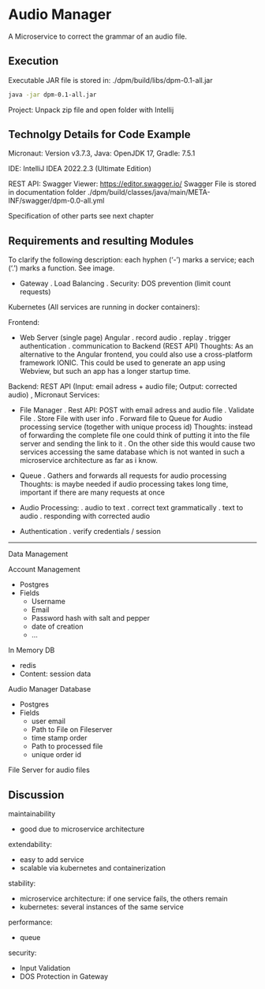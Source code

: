 # Audio Manager

A Microservice to correct the grammar of an audio file.

## Execution

Executable JAR file is stored in: ./dpm/build/libs/dpm-0.1-all.jar

```bash
java -jar dpm-0.1-all.jar
```
Project: Unpack zip file and open folder with Intellij

## Technolgy Details  for Code Example

Micronaut: Version v3.7.3,
Java: OpenJDK 17,
Gradle: 7.5.1

IDE: IntelliJ IDEA 2022.2.3 (Ultimate Edition)

REST API:
Swagger Viewer: https://editor.swagger.io/
Swagger File is stored in documentation folder
./dpm/build/classes/java/main/META-INF/swagger/dpm-0.0-all.yml


Specification of other parts see next chapter

## Requirements and resulting Modules

To clarify the following description: each hyphen (‘-’) marks a service; each (‘.’) marks a function.
See image.

- Gateway
. Load Balancing
. Security: DOS prevention (limit count requests)



Kubernetes (All services are running in docker containers):

Frontend: 
- Web Server (single page)
Angular
. record audio
. replay
. trigger authentication
. communication to Backend (REST API) 
Thoughts: As an alternative to the Angular frontend, you could also use a cross-platform framework IONIC. This could be used to generate an app using Webview, but such an app has a longer startup time. 


Backend: REST API  (Input: email adress + audio file; Output: corrected audio) , Micronaut Services:
- File Manager
. Rest API: POST with email adress and audio file
. Validate File
. Store File with user info
. Forward file to Queue for Audio processing service (together with unique process id)
Thoughts: instead of forwarding the complete file one could think of putting it into the file server and sending the link to it
. On the other side this would cause two services accessing the same database which is not wanted in such a microservice architecture as far as i know.
- Queue 
. Gathers and forwards all requests for audio processing 
Thoughts: is maybe needed if audio processing takes long time, important if there are many requests at once
- Audio Processing:
. audio to text
. correct text grammatically
. text to audio
. responding with corrected audio

- Authentication
. verify credentials / session

___________

Data Management

Account Management
- Postgres 
- Fields
    - Username
    - Email
    - Password hash with salt and pepper
    - date of creation
    - …

In Memory DB
- redis
- Content: session data 

Audio Manager Database
- Postgres
- Fields
    - user email 
    - Path to File on Fileserver
    - time stamp order
    - Path to processed file
    - unique order id


File Server for audio files


## Discussion


maintainability
- good due to microservice architecture

extendability:
- easy to add service
- scalable via kubernetes and containerization

stability:
- microservice architecture: if one service fails, the others remain
- kubernetes: several instances of the same service

performance:
- queue

security:
- Input Validation
- DOS Protection in Gateway
